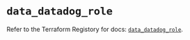# `data_datadog_role`

Refer to the Terraform Registory for docs: [`data_datadog_role`](https://registry.terraform.io/providers/datadog/datadog/3.23.0/docs/data-sources/role).
